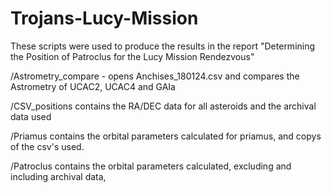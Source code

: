 # Trojans-Lucy-Mission

These scripts were used to produce the results in the report "Determining the Position of Patroclus for the Lucy Mission Rendezvous"

/Astrometry_compare - opens Anchises_180124.csv and compares the Astrometry of UCAC2, UCAC4 and GAIa



/CSV_positions contains the RA/DEC data for all asteroids and the archival data used

/Priamus contains the orbital parameters calculated for priamus, and copys of the csv's used.

/Patroclus contains the orbital parameters calculated, excluding and including archival data, 
